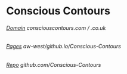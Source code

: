 # Conscious Contours
###### [Domain](http://consciouscontours.com/)  consciouscontours.com / .co.uk
###### [Pages](http://aw-west.github.io/Conscious-Contours) aw-west/github.io/Conscious-Contours
###### [Repo](http://github.com/aw-west/Conscious-Contours)  github.com/Conscious-Contours
